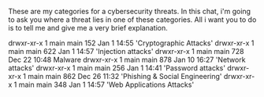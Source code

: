 These are my categories for a cybersecurity threats. In this chat, i'm going to ask you where a threat lies in one of these categories. All i want you to do is to tell me and give me a very brief explanation.

drwxr-xr-x 1 main main  152 Jan  1 14:55 'Cryptographic Attacks'
drwxr-xr-x 1 main main  622 Jan  1 14:57 'Injection attacks'
drwxr-xr-x 1 main main  728 Dec 22 10:48  Malware
drwxr-xr-x 1 main main  878 Jan 10 16:27 'Network attacks'
drwxr-xr-x 1 main main  256 Jan  1 14:41 'Password attacks'
drwxr-xr-x 1 main main  862 Dec 26 11:32 'Phishing & Social Engineering'
drwxr-xr-x 1 main main  348 Jan  1 14:57 'Web Applications Attacks'